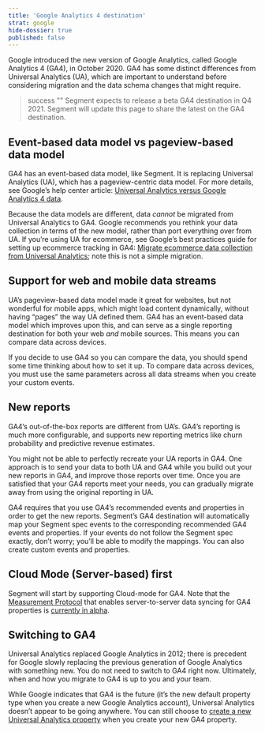 ```yaml
---
title: 'Google Analytics 4 destination'
strat: google
hide-dossier: true
published: false
---
```


Google introduced the new version of Google Analytics, called Google Analytics 4 (GA4), in October 2020. GA4 has some distinct differences from Universal Analytics (UA), which are important to understand before considering migration and the data schema changes that might require.

> success ""
> Segment expects to release a beta GA4 destination in Q4 2021. Segment will update this page to share the latest on the GA4 destination.


## Event-based data model vs pageview-based data model

GA4 has an event-based data model, like Segment. It is replacing Universal Analytics (UA), which has a pageview-centric data model. For more details, see Google’s help center article: [Universal Analytics versus Google Analytics 4 data](https://support.google.com/analytics/answer/9964640?hl=en).

Because the data models are different, data *cannot* be migrated from Universal Analytics to GA4. Google recommends you rethink your data collection in terms of the new model, rather than port everything over from UA. If you’re using UA for ecommerce, see Google’s best practices guide for setting up ecommerce tracking in GA4: [Migrate ecommerce data collection from Universal Analytics](https://support.google.com/analytics/answer/10119380?hl=en&ref_topic=10270831); note this is not a simple migration.


## Support for web and mobile data streams

UA’s pageview-based data model made it great for websites, but not wonderful for mobile apps, which might load content dynamically, without having “pages” the way UA defined them. GA4 has an event-based data model which improves upon this, and can serve as a single reporting destination for both your web *and* mobile sources. This means you can compare data across devices.

If you decide to use GA4 so you can compare the data, you should spend some time thinking about how to set it up. To compare data across devices, you must use the same parameters across all data streams when you create your custom events.


## New reports

GA4’s out-of-the-box reports are different from UA’s. GA4’s reporting is much more configurable, and supports new reporting metrics like churn probability and predictive revenue estimates.

You might not be able to perfectly recreate your UA reports in GA4. One approach is to send your data to both UA and GA4 while you build out your new reports in GA4, and improve those reports over time. Once you are satisfied that your GA4 reports meet your needs, you can gradually migrate away from using the original reporting in UA.

GA4 requires that you use GA4’s recommended events and properties in order to get the new reports. Segment’s GA4 destination will automatically map your Segment spec events to the corresponding recommended GA4 events and properties. If your events do not follow the Segment spec exactly, don’t worry; you’ll be able to modify the mappings. You can also create custom events and properties.


## Cloud Mode (Server-based) first

Segment will start by supporting Cloud-mode for GA4. Note that the [Measurement Protocol](https://developers.google.com/analytics/devguides/collection/protocol/ga4/sending-events?client_type=gtag#send_an_event) that enables server-to-server data syncing for GA4 properties is [currently in alpha](https://developers.google.com/analytics/devguides/collection/protocol/ga4/sending-events?client_type=gtag#send_an_event).

## Switching to GA4

Universal Analytics replaced Google Analytics in 2012; there is precedent for Google slowly replacing the previous generation of Google Analytics with something new. You do not need to switch to GA4 right now. Ultimately, when and how you migrate to GA4 is up to you and your team.

While Google indicates that GA4 is the future (it’s the new default property type when you create a new Google Analytics account), Universal Analytics doesn’t appear to be going anywhere. You can still choose to [create a new Universal Analytics property](https://support.google.com/analytics/answer/10269537) when you create your new GA4 property.
